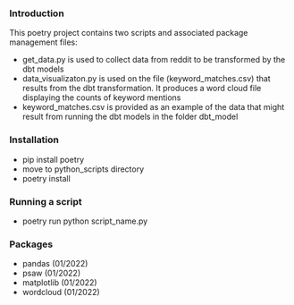 ### Introduction
This poetry project contains two scripts and associated package management files:
- get_data.py is used to collect data from reddit to be transformed by the dbt models
- data_visualizaton.py is used on the file (keyword_matches.csv) that results from the dbt transformation. It produces a word cloud file displaying the counts of keyword mentions
- keyword_matches.csv is provided as an example of the data that might result from running the dbt models in the folder dbt_model

### Installation
- pip install poetry
- move to python_scripts directory
- poetry install

### Running a script
- poetry run python script_name.py

### Packages
- pandas (01/2022)
- psaw (01/2022)
- matplotlib (01/2022)
- wordcloud (01/2022) 